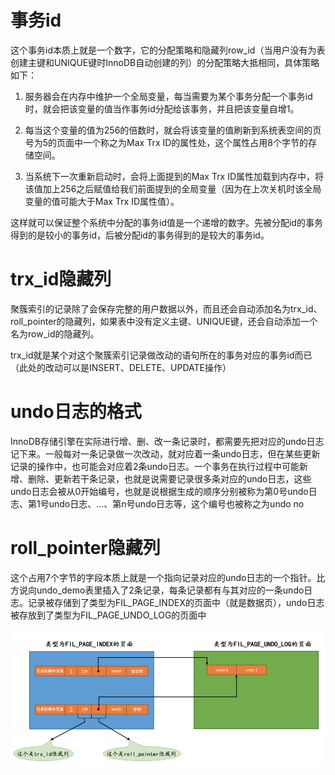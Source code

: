 # 事务id

这个事务id本质上就是一个数字，它的分配策略和隐藏列row_id（当用户没有为表创建主键和UNIQUE键时InnoDB自动创建的列）的分配策略大抵相同，具体策略如下：

1. 服务器会在内存中维护一个全局变量，每当需要为某个事务分配一个事务id时，就会把该变量的值当作事务id分配给该事务，并且把该变量自增1。

2. 每当这个变量的值为256的倍数时，就会将该变量的值刷新到系统表空间的页号为5的页面中一个称之为Max Trx ID的属性处，这个属性占用8个字节的存储空间。

3. 当系统下一次重新启动时，会将上面提到的Max Trx ID属性加载到内存中，将该值加上256之后赋值给我们前面提到的全局变量（因为在上次关机时该全局变量的值可能大于Max Trx ID属性值）。

这样就可以保证整个系统中分配的事务id值是一个递增的数字。先被分配id的事务得到的是较小的事务id，后被分配id的事务得到的是较大的事务id。


# trx_id隐藏列

聚簇索引的记录除了会保存完整的用户数据以外，而且还会自动添加名为trx_id、roll_pointer的隐藏列，如果表中没有定义主键、UNIQUE键，还会自动添加一个名为row_id的隐藏列。

trx_id就是某个对这个聚簇索引记录做改动的语句所在的事务对应的事务id而已（此处的改动可以是INSERT、DELETE、UPDATE操作）

# undo日志的格式

InnoDB存储引擎在实际进行增、删、改一条记录时，都需要先把对应的undo日志记下来。一般每对一条记录做一次改动，就对应着一条undo日志，但在某些更新记录的操作中，也可能会对应着2条undo日志。一个事务在执行过程中可能新增、删除、更新若干条记录，也就是说需要记录很多条对应的undo日志，这些undo日志会被从0开始编号，也就是说根据生成的顺序分别被称为第0号undo日志、第1号undo日志、...、第n号undo日志等，这个编号也被称之为undo no

# roll_pointer隐藏列

这个占用7个字节的字段本质上就是一个指向记录对应的undo日志的一个指针。比方说向undo_demo表里插入了2条记录，每条记录都有与其对应的一条undo日志。记录被存储到了类型为FIL_PAGE_INDEX的页面中（就是数据页），undo日志被存放到了类型为FIL_PAGE_UNDO_LOG的页面中

![roll-pointer隐藏列示意图.png](./roll-pointer隐藏列示意图.png)
